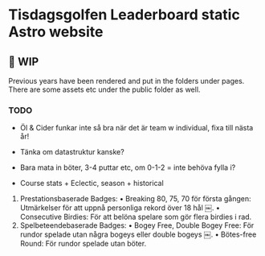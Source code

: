 # Tisdagsgolfen Leaderboard static Astro website

## 🚀 WIP

Previous years have been rendered and put in the folders under pages.
There are some assets etc under the public folder as well.

### TODO

- Öl & Cider funkar inte så bra när det är team w individual, fixa till nästa år!
- Tänka om datastruktur kanske?
- Bara mata in böter, 3-4 puttar etc, om 0-1-2 = inte behöva fylla i?

- Course stats + Eclectic, season + historical

1.  Prestationsbaserade Badges:
    • Breaking 80, 75, 70 för första gången: Utmärkelser för att uppnå personliga rekord över 18 hål ￼.
    • Consecutive Birdies: För att belöna spelare som gör flera birdies i rad.
2.  Spelbeteendebaserade Badges:
    • Bogey Free, Double Bogey Free: För rundor spelade utan några bogeys eller double bogeys ￼.
    • Bötes-free Round: För rundor spelade utan böter.
